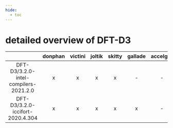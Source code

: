 ```yaml
---
hide:
  - toc
---
```


detailed overview of DFT-D3
===========================

| |donphan|victini|joltik|skitty|gallade|accelgor|swalot|doduo|
| :---: | :---: | :---: | :---: | :---: | :---: | :---: | :---: | :---: |
|DFT-D3/3.2.0-intel-compilers-2021.2.0|x|x|x|x|-|-|x|x|
|DFT-D3/3.2.0-iccifort-2020.4.304|x|x|x|x|x|-|x|x|
